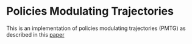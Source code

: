 # Policies Modulating Trajectories
This is an implementation of policies modulating trajectories (PMTG) as described in this [paper](https://arxiv.org/abs/1910.02812)
